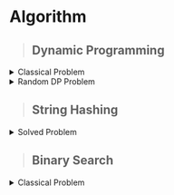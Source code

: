 # Algorithm

>## Dynamic Programming

<details markdown = "1"><summary>Classical Problem</summary>
 
  [Problem-01 : DP on Grid](https://pastebin.com/yXdsbtSn/) 

  [Problem-02 (Knapsack) : ](https://atcoder.jp/contests/dp/tasks/dp_d) [My Solution](https://atcoder.jp/contests/dp/submissions/44843831)
  
  [Problem-03 (Tree coloring) :](https://atcoder.jp/contests/dp/tasks/dp_p?lang=en) [My Solution](https://atcoder.jp/contests/dp/submissions/45479281)

  [Problem-04 (LCS) :](https://atcoder.jp/contests/dp/tasks/dp_f?lang=en) [My Solution](https://atcoder.jp/contests/dp/submissions/45485499)

  [Problem-05 (Longest palindromic subsequence) :](https://onlinejudge.org/index.php?option=com_onlinejudge&Itemid=8&page=show_problem&problem=2092)
   [My Solution](https://pastebin.com/aW7HZQ9g)

   [Problem-06 (Coin combination) :](https://cses.fi/problemset/task/1635/) [>>Recursive solution ](https://cses.fi/paste/70f34ecd7b59166b6c86ec/) [>>Iterative Solution](https://cses.fi/paste/554d4bb1fd5726696c870c/)


[Problem-07 (Game) :](https://atcoder.jp/contests/dp/tasks/dp_l) [>>Solution](https://atcoder.jp/contests/dp/submissions/45697711)


 [Problem-08 (candy) :](https://atcoder.jp/contests/dp/tasks/dp_m) [>>My Solution](https://atcoder.jp/contests/dp/submissions/45957131)

 [Problem-09 (LIS+segment tree+co-ordinate compression) :](https://cses.fi/problemset/task/1145) [>>My Solution](https://cses.fi/paste/14efe728903db3246c19fb/)[>>Solution with Binary search](https://cses.fi/paste/ca67fd3322a99abe6c1a6e/)

 [Problem-10 (LIS+Segment tree) :](https://atcoder.jp/contests/dp/tasks/dp_q) [>>My Solution](https://atcoder.jp/contests/dp/submissions/46026528)

 [Problem-11 (Task Schedulling) :](https://cses.fi/problemset/task/1140/) [>>My Solution](https://cses.fi/paste/6c072e640787358f6f894f/)

 [Problem-12 (DP on Tree) :](https://codeforces.com/problemset/problem/1771/D)[>> My Solution](https://codeforces.com/contest/1771/submission/229949125)

 
</details>

<details markdown = "1"><summary>Random DP Problem</summary>

 [Problem-01 (Knapsack Variation) : ](https://codeforces.com/contest/812/problem/B) [My Solution](https://codeforces.com/contest/812/submission/228498928)

 [Problem-02 (DP+DSU) : ](https://codeforces.com/contest/741/problem/B) [My Solution](https://codeforces.com/contest/741/submission/228521967)

 [Problem-03 (knapsack) :](https://codeforces.com/contest/225/problem/C)[My Solution](https://codeforces.com/contest/225/submission/229642302)

 [Problem-04 (knapsack) :](https://codeforces.com/contest/1829/problem/H)[My Solution](https://codeforces.com/contest/1829/submission/229644568)

 [Problem-05 (knapsack) :](https://codeforces.com/contest/1856/problem/E1)[My Solution](https://codeforces.com/contest/1856/submission/229957861)
 
 
 </details>

 >## String Hashing

<details markdown = "1"><summary>Solved Problem</summary>

[Problem-01 (Longest Common Substring) :](https://acm.timus.ru/problem.aspx?space=1&num=1517) &nbsp;[>> My Solution](https://pastebin.com/V7HF5sit)

[Problem-02 (Pattern Matching) :](https://cses.fi/problemset/task/1753/) &nbsp; [>> My Solution](https://cses.fi/paste/7e1b1cf11ea2a6ce71aae5/)

[Problem-03 (Divisors of string) :](https://cses.fi/problemset/task/1733/)[>> My Solution](https://cses.fi/paste/9a97782d2fb7cafb7228e7/)

[Problem-04 (Cyclic Rotation) :](https://codeforces.com/contest/727/problem/E) &nbsp; [>>My Solution](https://codeforces.com/contest/727/submission/229781852)

[Problem-05 (Longest Common Prefix) :](https://www.codechef.com/problems/INSQ15_A) &nbsp; [>> My Solution](https://www.codechef.com/viewsolution/1027294076)

[Problem-06 (Substring Counting):](https://cses.fi/problemset/task/2106/) &nbsp; [>> My Solution](https://cses.fi/paste/a61a997a1abc29aa728dfa/)

[Problem-07 (Smallest Cyclic Rotation):](https://cses.fi/problemset/task/1110/) &nbsp;  [>> My Solution](https://cses.fi/paste/b625ed547255d1f372da99/)

[Problem-08 (Longest Palindromic substring):](https://cses.fi/problemset/task/1111/) &nbsp; [>>My Solution](https://cses.fi/paste/7264daa2e28575e07507e6/)

[Problem-09 (Hasing + segment tree):](https://cses.fi/problemset/task/2420/) &nbsp; [>>My Solution](https://cses.fi/paste/9472b488935c0d95750c95/)

[Problem-10 (Number of palindromic substring):](https://acmp.ru/asp/do/index.asp?main=task&id_course=2&id_section=18&id_topic=43&id_problem=285&locale=en) &nbsp;
[>>My Solution](https://pastebin.com/iMMsWrtP)

[Problem-11 (Hasing+dp):](https://codeforces.com/problemset/problem/835/D) &nbsp; [>>My Solution](https://codeforces.com/contest/835/submission/233638499)


</details>
 
>## Binary Search
<details markdown = "1"><summary>Classical Problem</summary>
 
 [Problem-01:](https://codeforces.com/contest/1878/problem/E) [>>My Solution](https://codeforces.com/contest/1878/submission/225456730)
</details>
